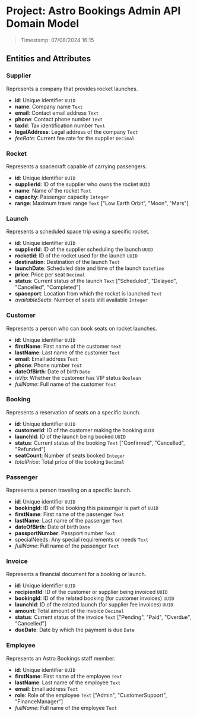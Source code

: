 # Project: Astro Bookings Admin API Domain Model

> Timestamp: 07/08/2024 16:15

## Entities and Attributes

### Supplier

Represents a company that provides rocket launches.

- **id**: Unique identifier `UUID`
- **name**: Company name `Text`
- **email**: Contact email address `Text`
- **phone**: Contact phone number `Text`
- **taxId**: Tax identification number `Text`
- **legalAddress**: Legal address of the company `Text`
- _feeRate_: Current fee rate for the supplier `Decimal`

### Rocket

Represents a spacecraft capable of carrying passengers.

- **id**: Unique identifier `UUID`
- **supplierId**: ID of the supplier who owns the rocket `UUID`
- **name**: Name of the rocket `Text`
- **capacity**: Passenger capacity `Integer`
- **range**: Maximum travel range `Text` ["Low Earth Orbit", "Moon", "Mars"]

### Launch

Represents a scheduled space trip using a specific rocket.

- **id**: Unique identifier `UUID`
- **supplierId**: ID of the supplier scheduling the launch `UUID`
- **rocketId**: ID of the rocket used for the launch `UUID`
- **destination**: Destination of the launch `Text`
- **launchDate**: Scheduled date and time of the launch `DateTime`
- **price**: Price per seat `Decimal`
- **status**: Current status of the launch `Text` ["Scheduled", "Delayed", "Cancelled", "Completed"]
- **spaceport**: Location from which the rocket is launched `Text`
- _availableSeats_: Number of seats still available `Integer`

### Customer

Represents a person who can book seats on rocket launches.

- **id**: Unique identifier `UUID`
- **firstName**: First name of the customer `Text`
- **lastName**: Last name of the customer `Text`
- **email**: Email address `Text`
- **phone**: Phone number `Text`
- **dateOfBirth**: Date of birth `Date`
- _isVip_: Whether the customer has VIP status `Boolean`
- _fullName_: Full name of the customer `Text`

### Booking

Represents a reservation of seats on a specific launch.

- **id**: Unique identifier `UUID`
- **customerId**: ID of the customer making the booking `UUID`
- **launchId**: ID of the launch being booked `UUID`
- **status**: Current status of the booking `Text` ["Confirmed", "Cancelled", "Refunded"]
- **seatCount**: Number of seats booked `Integer`
- _totalPrice_: Total price of the booking `Decimal`

### Passenger

Represents a person traveling on a specific launch.

- **id**: Unique identifier `UUID`
- **bookingId**: ID of the booking this passenger is part of `UUID`
- **firstName**: First name of the passenger `Text`
- **lastName**: Last name of the passenger `Text`
- **dateOfBirth**: Date of birth `Date`
- **passportNumber**: Passport number `Text`
- specialNeeds: Any special requirements or needs `Text`
- _fullName_: Full name of the passenger `Text`

### Invoice

Represents a financial document for a booking or launch.

- **id**: Unique identifier `UUID`
- **recipientId**: ID of the customer or supplier being invoiced `UUID`
- **bookingId**: ID of the related booking (for customer invoices) `UUID`
- **launchId**: ID of the related launch (for supplier fee invoices) `UUID`
- **amount**: Total amount of the invoice `Decimal`
- **status**: Current status of the invoice `Text` ["Pending", "Paid", "Overdue", "Cancelled"]
- **dueDate**: Date by which the payment is due `Date`

### Employee

Represents an Astro Bookings staff member.

- **id**: Unique identifier `UUID`
- **firstName**: First name of the employee `Text`
- **lastName**: Last name of the employee `Text`
- **email**: Email address `Text`
- **role**: Role of the employee `Text` ["Admin", "CustomerSupport", "FinanceManager"]
- _fullName_: Full name of the employee `Text`
